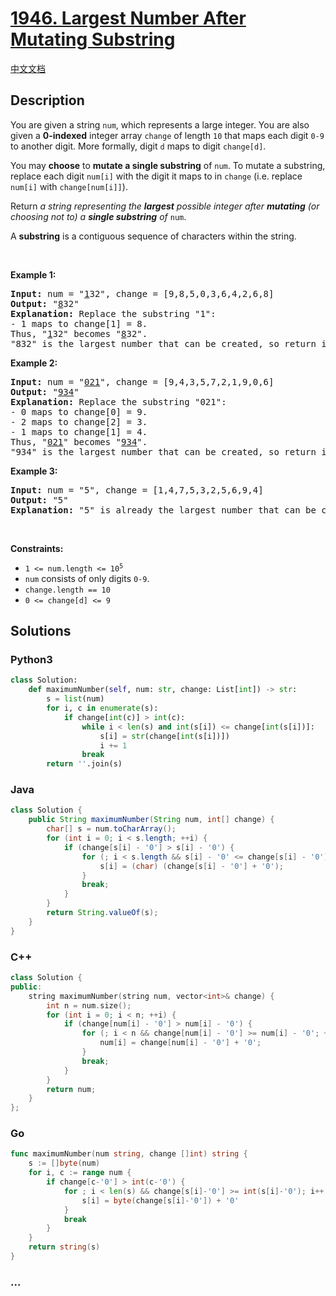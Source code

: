 # [1946. Largest Number After Mutating Substring](https://leetcode.com/problems/largest-number-after-mutating-substring)

[中文文档](/solution/1900-1999/1946.Largest%20Number%20After%20Mutating%20Substring/README.md)

## Description

<p>You are given a string <code>num</code>, which represents a large integer. You are also given a <strong>0-indexed</strong> integer array <code>change</code> of length <code>10</code> that maps each digit <code>0-9</code> to another digit. More formally, digit <code>d</code> maps to digit <code>change[d]</code>.</p>

<p>You may <strong>choose</strong> to <b>mutate a single substring</b> of <code>num</code>. To mutate a substring, replace each digit <code>num[i]</code> with the digit it maps to in <code>change</code> (i.e. replace <code>num[i]</code> with <code>change[num[i]]</code>).</p>

<p>Return <em>a string representing the <strong>largest</strong> possible integer after <strong>mutating</strong> (or choosing not to) a <strong>single substring</strong> of </em><code>num</code>.</p>

<p>A <strong>substring</strong> is a contiguous sequence of characters within the string.</p>

<p>&nbsp;</p>
<p><strong class="example">Example 1:</strong></p>

<pre>
<strong>Input:</strong> num = &quot;<u>1</u>32&quot;, change = [9,8,5,0,3,6,4,2,6,8]
<strong>Output:</strong> &quot;<u>8</u>32&quot;
<strong>Explanation:</strong> Replace the substring &quot;1&quot;:
- 1 maps to change[1] = 8.
Thus, &quot;<u>1</u>32&quot; becomes &quot;<u>8</u>32&quot;.
&quot;832&quot; is the largest number that can be created, so return it.
</pre>

<p><strong class="example">Example 2:</strong></p>

<pre>
<strong>Input:</strong> num = &quot;<u>021</u>&quot;, change = [9,4,3,5,7,2,1,9,0,6]
<strong>Output:</strong> &quot;<u>934</u>&quot;
<strong>Explanation:</strong> Replace the substring &quot;021&quot;:
- 0 maps to change[0] = 9.
- 2 maps to change[2] = 3.
- 1 maps to change[1] = 4.
Thus, &quot;<u>021</u>&quot; becomes &quot;<u>934</u>&quot;.
&quot;934&quot; is the largest number that can be created, so return it.
</pre>

<p><strong class="example">Example 3:</strong></p>

<pre>
<strong>Input:</strong> num = &quot;5&quot;, change = [1,4,7,5,3,2,5,6,9,4]
<strong>Output:</strong> &quot;5&quot;
<strong>Explanation:</strong> &quot;5&quot; is already the largest number that can be created, so return it.
</pre>

<p>&nbsp;</p>
<p><strong>Constraints:</strong></p>

<ul>
	<li><code>1 &lt;= num.length &lt;= 10<sup>5</sup></code></li>
	<li><code>num</code> consists of only digits <code>0-9</code>.</li>
	<li><code>change.length == 10</code></li>
	<li><code>0 &lt;= change[d] &lt;= 9</code></li>
</ul>

## Solutions

<!-- tabs:start -->

### **Python3**

```python
class Solution:
    def maximumNumber(self, num: str, change: List[int]) -> str:
        s = list(num)
        for i, c in enumerate(s):
            if change[int(c)] > int(c):
                while i < len(s) and int(s[i]) <= change[int(s[i])]:
                    s[i] = str(change[int(s[i])])
                    i += 1
                break
        return ''.join(s)
```

### **Java**

```java
class Solution {
    public String maximumNumber(String num, int[] change) {
        char[] s = num.toCharArray();
        for (int i = 0; i < s.length; ++i) {
            if (change[s[i] - '0'] > s[i] - '0') {
                for (; i < s.length && s[i] - '0' <= change[s[i] - '0']; ++i) {
                    s[i] = (char) (change[s[i] - '0'] + '0');
                }
                break;
            }
        }
        return String.valueOf(s);
    }
}
```

### **C++**

```cpp
class Solution {
public:
    string maximumNumber(string num, vector<int>& change) {
        int n = num.size();
        for (int i = 0; i < n; ++i) {
            if (change[num[i] - '0'] > num[i] - '0') {
                for (; i < n && change[num[i] - '0'] >= num[i] - '0'; ++i) {
                    num[i] = change[num[i] - '0'] + '0';
                }
                break;
            }
        }
        return num;
    }
};
```

### **Go**

```go
func maximumNumber(num string, change []int) string {
	s := []byte(num)
	for i, c := range num {
		if change[c-'0'] > int(c-'0') {
			for ; i < len(s) && change[s[i]-'0'] >= int(s[i]-'0'); i++ {
				s[i] = byte(change[s[i]-'0']) + '0'
			}
			break
		}
	}
	return string(s)
}
```

### **...**

```

```

<!-- tabs:end -->

